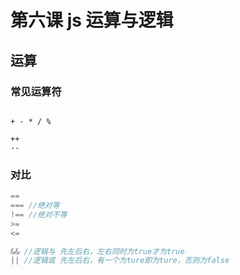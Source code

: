 # 第六课 js 运算与逻辑

## 运算

### 常见运算符

```JS

+ - * / %

++
--

```

### 对比

```js
==
=== //绝对等
!== //绝对不等
>=
<=

&& //逻辑与 先左后右，左右同时为true才为true
|| //逻辑或 先左后右，有一个为ture即为ture，否则为false
```
